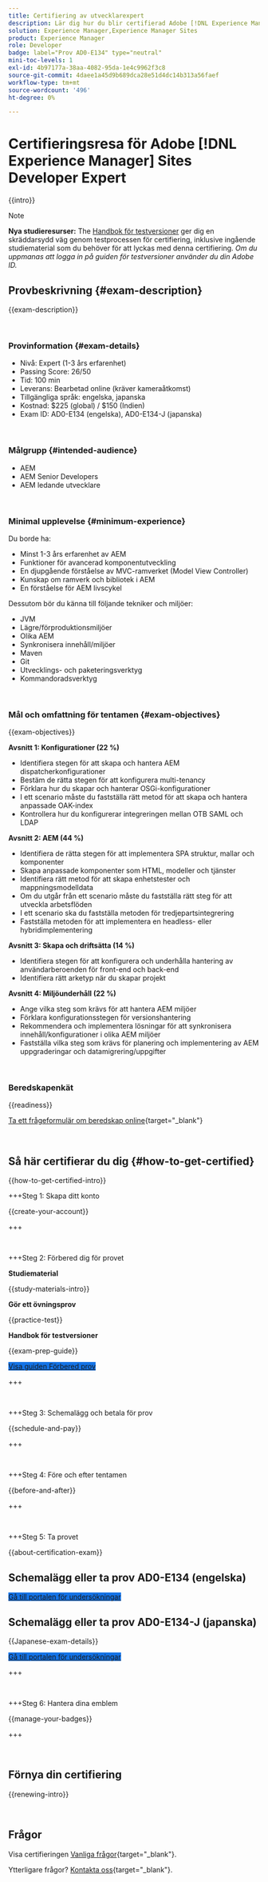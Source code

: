 ```yaml
---
title: Certifiering av utvecklarexpert
description: Lär dig hur du blir certifierad Adobe [!DNL Experience Manager Sites] Expert.
solution: Experience Manager,Experience Manager Sites
product: Experience Manager
role: Developer
badge: label="Prov AD0-E134" type="neutral"
mini-toc-levels: 1
exl-id: 4b97177a-38aa-4082-95da-1e4c9962f3c8
source-git-commit: 4daee1a45d9b689dca28e51d4dc14b313a56faef
workflow-type: tm+mt
source-wordcount: '496'
ht-degree: 0%

---
```


# Certifieringsresa för Adobe [!DNL Experience Manager] Sites Developer Expert

{{intro}}

>[!NOTE]
>
>**Nya studieresurser:** The [Handbok för testversioner](https://app.rockinfo.com/courses/playScorm/369) ger dig en skräddarsydd väg genom testprocessen för certifiering, inklusive ingående studiematerial som du behöver för att lyckas med denna certifiering. _Om du uppmanas att logga in på guiden för testversioner använder du din Adobe ID._

## Provbeskrivning {#exam-description}

{{exam-description}}

<br>

### Provinformation {#exam-details}

* Nivå: Expert (1-3 års erfarenhet)
* Passing Score: 26/50
* Tid: 100 min
* Leverans: Bearbetad online (kräver kameraåtkomst)
* Tillgängliga språk: engelska, japanska
* Kostnad: $225 (global) / $150 (Indien)
* Exam ID: AD0-E134 (engelska), AD0-E134-J (japanska)

<br>

### Målgrupp {#intended-audience}

* AEM
* AEM Senior Developers
* AEM ledande utvecklare

<br>

### Minimal upplevelse {#minimum-experience}

Du borde ha:

* Minst 1-3 års erfarenhet av AEM
* Funktioner för avancerad komponentutveckling
* En djupgående förståelse av MVC-ramverket (Model View Controller)
* Kunskap om ramverk och bibliotek i AEM
* En förståelse för AEM livscykel

Dessutom bör du känna till följande tekniker och miljöer:

* JVM
* Lägre/förproduktionsmiljöer
* Olika AEM
* Synkronisera innehåll/miljöer
* Maven
* Git
* Utvecklings- och paketeringsverktyg
* Kommandoradsverktyg

<br>

### Mål och omfattning för tentamen {#exam-objectives}

{{exam-objectives}}

**Avsnitt 1: Konfigurationer (22 %)**

* Identifiera stegen för att skapa och hantera AEM dispatcherkonfigurationer
* Bestäm de rätta stegen för att konfigurera multi-tenancy
* Förklara hur du skapar och hanterar OSGi-konfigurationer
* I ett scenario måste du fastställa rätt metod för att skapa och hantera anpassade OAK-index
* Kontrollera hur du konfigurerar integreringen mellan OTB SAML och LDAP

**Avsnitt 2: AEM (44 %)**

* Identifiera de rätta stegen för att implementera SPA struktur, mallar och komponenter
* Skapa anpassade komponenter som HTML, modeller och tjänster
* Identifiera rätt metod för att skapa enhetstester och mappningsmodelldata
* Om du utgår från ett scenario måste du fastställa rätt steg för att utveckla arbetsflöden
* I ett scenario ska du fastställa metoden för tredjepartsintegrering
* Fastställa metoden för att implementera en headless- eller hybridimplementering

**Avsnitt 3: Skapa och driftsätta (14 %)**

* Identifiera stegen för att konfigurera och underhålla hantering av användarberoenden för front-end och back-end
* Identifiera rätt arketyp när du skapar projekt

**Avsnitt 4: Miljöunderhåll (22 %)**

* Ange vilka steg som krävs för att hantera AEM miljöer
* Förklara konfigurationsstegen för versionshantering
* Rekommendera och implementera lösningar för att synkronisera innehåll/konfigurationer i olika AEM miljöer
* Fastställa vilka steg som krävs för planering och implementering av AEM uppgraderingar och datamigrering/uppgifter

<br>

### Beredskapenkät

{{readiness}}

[Ta ett frågeformulär om beredskap online](https://scorpion.caveon.com/launchpad/ad-q-e129-readiness-questionnaire-for-adobe-aem-assets-developer-professional-exam-copy-9ts38u/ad-q-e116-readiness-questionnaire-for-adobe-aem-developer-expert-exam){target="_blank"}

<br>

## Så här certifierar du dig {#how-to-get-certified}

{{how-to-get-certified-intro}}

+++Steg 1: Skapa ditt konto

{{create-your-account}}

+++

<br>

+++Steg 2: Förbered dig för provet

**Studiematerial**

{{study-materials-intro}}

**Gör ett övningsprov**

{{practice-test}}

**Handbok för testversioner**

{{exam-prep-guide}}

<a href="https://app.rockinfo.com/courses/playScorm/369" target="_blank" class="spectrum-Button spectrum-Button--fill spectrum-Button--accent spectrum-Button--sizeM is-margin-bottom-big-big at-element-click-tracking" style="background-color:#1473E6">

<span class="spectrum-Button-label has-no-wrap">
   Visa guiden Förbered prov
</span>
</a>

+++

<br>

+++Steg 3: Schemalägg och betala för prov

{{schedule-and-pay}}

+++

<br>

+++Steg 4: Före och efter tentamen

{{before-and-after}}

+++

<br>

+++Steg 5: Ta provet

{{about-certification-exam}}

## Schemalägg eller ta prov AD0-E134 (engelska)

<a href="https://www.certmetrics.com/adobe/candidate/examity_sso.aspx?eid=AD0-E134" target="_blank" class="spectrum-Button spectrum-Button--fill spectrum-Button--accent spectrum-Button--sizeM is-margin-bottom-big-big at-element-click-tracking" style="background-color:#1473E6">

<span class="spectrum-Button-label has-no-wrap">
   Gå till portalen för undersökningar
</span>
</a>

## Schemalägg eller ta prov AD0-E134-J (japanska)

{{Japanese-exam-details}}

<a href="https://www.certmetrics.com/adobe/candidate/examity_sso.aspx?eid=AD0-E134-J" target="_blank" class="spectrum-Button spectrum-Button--fill spectrum-Button--accent spectrum-Button--sizeM is-margin-bottom-big-big at-element-click-tracking" style="background-color:#1473E6">

<span class="spectrum-Button-label has-no-wrap">
   Gå till portalen för undersökningar
</span>
</a>

+++

<br>

+++Steg 6: Hantera dina emblem

{{manage-your-badges}}

+++

<br>

## Förnya din certifiering

{{renewing-intro}}

<br>

## Frågor

Visa certifieringen [Vanliga frågor](https://experienceleague.adobe.com/docs/certification/certification/faq.html){target="_blank"}.

Ytterligare frågor? [Kontakta oss](mailto:certif@adobe.com){target="_blank"}.
